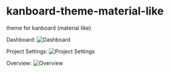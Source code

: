 # kanboard-theme-material-like
theme for kanboard (material like)

Dashboard:
![Dashboard](https://user-images.githubusercontent.com/4427908/30824753-d711138e-a230-11e7-8f26-7a370410fe94.png)

Project Settings:
![Project Settings](https://user-images.githubusercontent.com/4427908/30824817-0f0cee16-a231-11e7-911f-055e16607fdd.png)

Overview:
![Overview](https://user-images.githubusercontent.com/4427908/30824869-445bf422-a231-11e7-834d-24f55c09c872.png)
